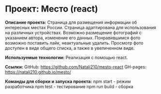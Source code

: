 # Проект: Место (react)

**Описание проекта:**
Страница для размещения информации об интересных местах России. Страница адаптирована для использования на различных устройствах. Возможно размещение фотографий с указанием автора, изменение его данных. Понравившимся фото возможно поставить лайк, неактуальные удалить. Просмотр фото доступен в виде общего списка, а также в увеличенном виде.


**Используемые технологии:**
Реализация с помощью react.

**Ссылки:**
GitHub: https://github.com/Natali210/mesto-react
GH-pages: https://natali210.github.io/mesto/

**Команды для сборки и запуска проекта:**
npm start - режим разработчика
npm test - тестирование
npm run build - сборка